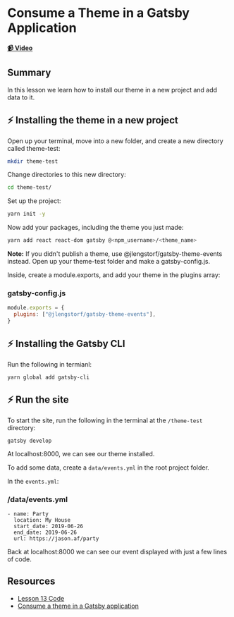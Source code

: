 # Consume a Theme in a Gatsby Application

**[📹 Video](https://egghead.io/lessons/gatsby-consume-a-theme-in-a-gatsby-application)**

## Summary

In this lesson we learn how to install our theme in a new project and add data to it.

## ⚡ Installing the theme in a new project
Open up your terminal, move into a new folder, and create a new directory called theme-test:
```bash
mkdir theme-test
```
Change directories to this new directory:
```bash
cd theme-test/
```
Set up the project:
```bash
yarn init -y
```
Now add your packages, including the theme you just made:
```bash
yarn add react react-dom gatsby @<npm_username>/<theme_name>
```
**Note:** If you didn't publish a theme, use @jlengstorf/gatsby-theme-events instead.
Open up your theme-test folder and make a gatsby-config.js.

Inside, create a module.exports, and add your theme in the plugins array:
### gatsby-config.js
```javascript
module.exports = {
  plugins: ["@jlengstorf/gatsby-theme-events"],
}
```

## ⚡ Installing the Gatsby CLI
Run the following in termianl:
```
yarn global add gatsby-cli
```
## ⚡ Run the site
To start the site, run the following in the terminal at the `/theme-test` directory:
```
gatsby develop
```
At localhost:8000, we can see our theme installed.

To add some data, create a `data/events.yml` in the root project folder.

In the `events.yml`:
### /data/events.yml
```
- name: Party
  location: My House
  start_date: 2019-06-26
  end_date: 2019-06-26
  url: https://jason.af/party
```
Back at localhost:8000 we can see our event displayed with just a few lines of code.
## Resources
- [Lesson 13 Code](https://github.com/ParkerGits/authoring-gatsby-themes/tree/13-consume-a-theme-in-a-gatsby-application)
- [Consume a theme in a Gatsby application](https://www.gatsbyjs.org/tutorial/building-a-theme/#consume-a-theme-in-a-gatsby-application)
